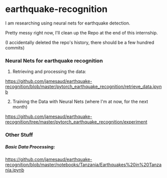 # earthquake-recognition

I am researching using neural nets for earthquake detection.

Pretty messy right now, I'll clean up the Repo at the end of this internship.

(I accidentally deleted the repo's history, there should be a few hundred commits)



### Neural Nets for earthquake recognition

1. Retrieving and processing the data:

https://github.com/jamesaud/earthquake-recognition/blob/master/pytorch_earthquake_recognition/retrieve_data.ipynb

2. Training the Data with Neural Nets (where I'm at now, for the next month)

https://github.com/jamesaud/earthquake-recognition/tree/master/pytorch_earthquake_recognition/experiment



### Other Stuff

##### Basic Data Processing:

https://github.com/jamesaud/earthquake-recognition/blob/master/notebooks/Tanzania/Earthquakes%20in%20Tanzania.ipynb
